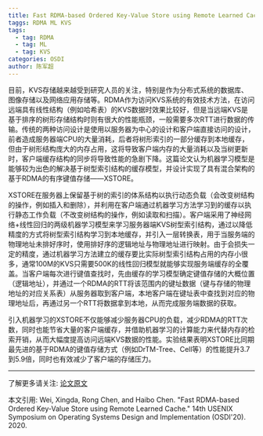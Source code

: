 ```yaml
---
title: Fast RDMA-based Ordered Key-Value Store using Remote Learned Cache
taggs: RDMA ML KVS
tags:
  - tag: RDMA
  - tag: ML
  - tag: KVS
categories: OSDI
author: 陈军超
---
```

目前，KVS存储越来越受到研究人员的关注，特别是作为分布式系统的数据库、图像存储以及网络应用存储等。RDMA作为访问KVS系统的有效技术方法，在访问远端具有线性结构（例如哈希表）的KVS数据时效果比较好，但是当远端KVS是基于排序的树形存储结构时则有很大的性能瓶颈，一般需要多次RTT进行数据的传输。传统的两种访问设计是使用以服务器为中心的设计和客户端直接访问的设计，前者造成服务器端CPU的大量消耗，后者将树形索引的一部分缓存到本地缓存，但由于树形结构庞大的内存占用，这将导致客户端内存的大量消耗以及当树更新时，客户端缓存结构的同步将导致性能的急剧下降。这篇论文认为机器学习模型是能够较为出色的解决基于树型索引结构的缓存模型，并设计实现了具有混合架构的基于RDMA的有序键值存储——XSTORE。

XSTORE在服务器上保留基于树的索引的体系结构以执行动态负载（会改变树结构的操作，例如插入和删除），并利用在客户端通过机器学习方法学习到的缓存以执行静态工作负载（不改变树结构的操作，例如读取和扫描）。客户端采用了神经网络+线性回归的两级机器学习模型来学习服务器端KVS树型索引结构，通过以降低精度的方式将树型索引结构学习到本地缓存，并引入一层转换表，用于当服务端的物理地址未排好序时，使用排好序的逻辑地址与物理地址进行映射。由于会损失一定的精度，通过机器学习方法建立的缓存要比实际树型索引结构占用的内存小很多，通常100M的KVS只需要500K的线性回归模型就能够实现服务端缓存的全覆盖。当客户端每次进行键值查找时，先由缓存的学习模型确定键值存储的大概位置（逻辑地址），并通过一个RDMA的RTT将该范围内的键址数据（键与存储的物理地址的对应关系表）从服务器取到客户端，本地客户端在键址表中查找到对应的物理地址后，再通过另一个RTT将数据拿到本地，从而完成服务端数据的获取。

引入机器学习的XSTORE不仅能够减少服务器CPU的负载，减少RDMA的RTT次数，同时也能节省大量的客户端缓存，并借助机器学习的计算能力来代替内存的检索开销，从而大幅度提高访问远端KVS数据的性能。实验结果表明XSTORE比同期最先进的基于RDMA的键值存储方式（例如DrTM-Tree、Cell等）的性能提升3.7到5.9倍，同时也有效减少了客户端的存储压力。

---

了解更多请关注: [论文原文](https://www.usenix.org/conference/osdi20/presentation/wei)  

本文引用: Wei, Xingda, Rong Chen, and Haibo Chen. "Fast RDMA-based Ordered Key-Value Store using Remote Learned Cache." 14th USENIX Symposium on Operating Systems Design and Implementation (OSDI'20). 2020.
